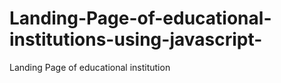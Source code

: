 # Landing-Page-of-educational-institutions-using-javascript-
Landing Page of educational institution

